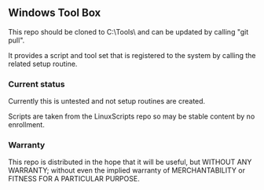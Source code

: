 ## Windows Tool Box

This repo should be cloned to C:\\Tools\\ and can be updated by calling "git pull".

It provides a script and tool set that is registered to the system by calling the related setup routine.



### Current status

Currently this is untested and not setup routines are created.

Scripts are taken from the LinuxScripts repo so may be stable content by no enrollment.

### Warranty

This repo is distributed in the hope that it will be useful, but 
WITHOUT ANY WARRANTY; without even the implied warranty of 
MERCHANTABILITY or FITNESS FOR A PARTICULAR PURPOSE.